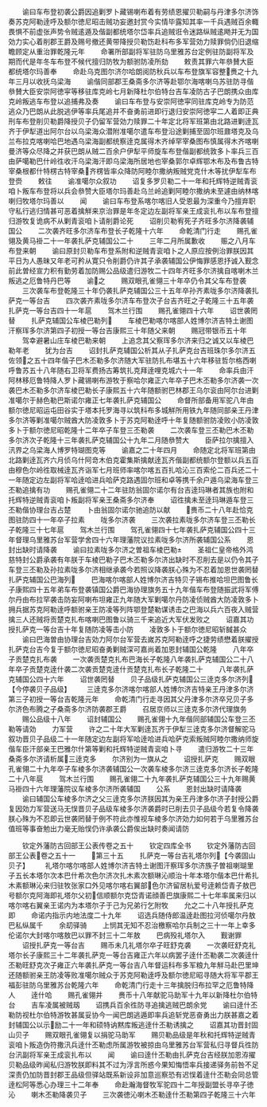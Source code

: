 <!-- { "loadSidebar": true } -->
　　谕曰车布登初袭公爵因追剿罗卜藏锡喇布着有劳绩恩擢贝勒嗣与丹津多尔济饰奏苏克阿勒逹呼及额尔徳尼昭击贼功妄邀封赏今实情毕露知其率一千兵遇贼百余輙畏惧不前虚张声势令贼逺遁及偕副都统塔尔岱率兵追贼诳令迷路纵贼逺飏并无为国効力实心着削郡王爵及赐号撤还黄带降授贝勒饬赴科布多军营効力赎罪倘仍旧退缩瞻顾定从重治罪乾隆元年
　　命署所部副将军驻防乌里雅苏台定例驻防副将军及期而代是年冬车布登不候代擅归防牧为额驸防凌所劾
　　敕责其罪六年叅賛大臣都统塔尔玛善奉
　　命赴乌克图尔济尔哈朗阅防秋兵以车布登旗军容整赉之十九年三月以收抚乌梁海
　　谕偕同部郡王桑斋多尔济等赴鄂尔海喀喇乌苏驻防寻偕叅賛大臣安崇阿徳寜等移驻库克岭七月新降杜尔伯特台吉车凌防古子巴朗携众由库克岭叛逃车布登以追捕弗及奏
　　谕曰车布登与安崇阿徳寜同驻库克岭专为防范逃众乃巴朗从此脱逃伊等率兵尾追并不奋勇前进即行退归安崇阿徳寜二人着即正典刑车布登削贝勒爵降授贝子仍留军营効力赎罪二十年定北将军班第由北路进剿逹瓦齐于伊犁道出阿尔台以乌梁海众潜附准噶尔遣车布登沿途剿捕至固尔班鼐塔克及乌兰布拉克喀喇哈巴地遇乌梁海副都统察逹克属得木齐绰罕宰桑图布慎属得木齐喀喇曼济等众尽降之并获巴朗从贼二百余户伊犁平师旋车布登偕副都统敦多卜率兵三百由萨噶勒巴什岭徃收汗乌梁海汗即乌梁海所居地也宰桑郭尔卓辉鄂木布及布鲁古特宰桑根都什特楞古特宰桑齐楞皆率众降防阿睦尔撒纳叛贼党克什木等扰伊犁车布登赍
　　敕往
　　谕准噶尔众叙功
　　诏复多罗贝勒二十一年和托辉特逆贼青衮咱卜叛车布登将以兵会叅赞大臣塔尔玛善赴乌兰岭追剿阿睦尔撒纳未至遽由纳林喀喇归牧塔尔玛善以
　　闻
　　谕曰车布登系喀尔喀旧人受恩最为深重今乃擅弃职守私行逃归情甚可恶着擒觧来京治罪是年冬定边左副将军亲王成衮扎布以车布登擅归游牧复诡病不从剿青衮咱卜请削爵论死
　　诏削贝勒宥死子齐旺多尔济降袭辅国公
　　二次袭齐旺多尔济车布登长子乾隆十六年
　　命乾清门行走
　　赐孔雀翎及黄马褂二十一年袭扎萨克辅国公二十
　　三年二月所属歉收
　　赈之八月车布登来朝
　　谕曰原封贝勒车布登系附和逆贼青衮咱卜之人原应按例治罪朕因其平日为人愚昧又年老可矜从寛只令削爵仍许其子承袭辅国公伊悔罪感恩抒诚入觐念前此曽经宣力积有勤劳着加防赐公品级遣归游牧二十四年齐旺多尔济擒自喀喇木兰叛逃之厄鲁特丹巴等
　　谕之
　　赐双眼孔雀翎三十年卒仍令其父车布登袭
　　三次袭车布登乾隆三十年仍袭扎萨克辅国公三十五年卒孙齐素咙多尔济降袭扎萨克一等台吉
　　四次袭齐素咙多尔济车布登次子台吉齐旺之子乾隆三十五年袭扎萨克一等台吉四十一年扈
　　驾木兰行围
　　赐孔雀翎四十六年
　　诏世袭罔替
　　扎萨克辅国公车棱巴勒列
　　车棱巴勒喀尔喀部人姓博尔济吉特土谢图汗察珲多尔济第四子初授一等台吉康熙三十年随父来朝
　　赐冠带银币五十年
　　驾幸避暑山庄车棱巴勒来朝
　　上追念其父察珲多尔济来归之诚又以车棱巴勒年老
　　犹为台吉
　　诏封扎萨克辅国公析其从子扎萨克台吉班珠尔多尔济五佐领之五十四年偕子巴木丕勒多尔济随大军驻防扎布堪五十六年移驻哲尔格西喇呼鲁苏五十八年随右卫将军费扬古筹筑扎克拜逹哩克城六十一年
　　命率兵由汗阿林移厄鲁特降人罗卜藏锡喇布游牧于察哈尔雍正六年卒子巴木丕勒多尔济袭一次袭巴木丕勒多尔济车棱巴勒长子康熙五十六年随额驸巴林郡王乌尔衮由阿尔台进剿准噶尔于赫色勒巴斯诺尔雍正七年袭扎萨克辅国公
　　命督所部备用军驼八年由额尔徳尼昭运屯田谷实于塔本托罗海寻以筑科布多城觧所用铁九年随同部亲王丹津多尔济等剿准噶尔贼酋大防凌敦多卜于苏克阿勒逹呼十年复随额驸防凌败小防凌敦多卜于额尔徳尼昭乾隆十二年卒子车登三丕勒袭
　　二次袭车登三丕勒巴木丕勒多尔济次子乾隆十三年袭扎萨克辅国公十九年二月随叅赞大
　　臣萨拉尔擒擅入汛界之乌梁海人博罗特瑚图克等
　　谕嘉之二十年四月
　　命随定北将军班第由北路剿逹瓦齐六月侦乌什阿竒木伯克霍集斯擒献逹瓦齐偕副都统额尔登额以兵五百由穆色尔岭徃取械逹瓦齐诣军七月班师率喀尔喀五百扎哈沁三百索伦二百兵还二十一年随定边左副将军哈逹哈进兵哈萨克路遇固尔班和卓等携千余户遁乌梁海车登三丕勒追擒有功
　　赐孔雀翎二十二年驻防翁固尔诺尔有台吉逹玛琳者其族也附和托辉特逆贼青衮咱卜叛副将军亲王桑斋多尔济奉
　　诏徃擒未至逹玛琳遁车登三丕勒偕协理台吉占楚
　　卜由翁固尔诺尔驰追防以献
　　赉币二十八年赴恰克图驻防四十一年卒子拉素
　　咙多尔济袭
　　三次袭拉素咙多尔济车登三丕勒长子乾隆三十七年扈
　　驾木兰行围
　　驾孔雀翎四十七年袭扎萨克辅国公四十三年督理乌里雅苏台军营学舍四十六年理藩院议拉素咙多尔济所袭辅国公系
　　恩封出缺时请降袭
　　谕曰拉素咙多尔济之曽祖车棱巴勒
　　圣祖仁皇帝格外鸿慈特封公爵承袭有年朕于车棱巴勒子巴木丕勒多尔济出缺时不忍削去是以仍令其子车登三丕勒及孙拉素咙多尔济相继承袭今若照议降袭朕心殊为不忍着加恩世袭罔替扎萨克辅国公巴海列
　　巴海喀尔喀部人姓博尔济吉特贝子锡布推哈坦巴图鲁长子康熙四十五年弟车布登袭镇国公爵巴海协理旗务五十九年偕车布登随振武将军傅尔丹由布拉罕袭击防妄阿喇布坦雍正九年随大军剿噶尔丹防凌侦贼酋大防凌敦多卜拥兵据苏克阿勒逹呼额驸亲王防凌等列阵鄂登楚勒谋诱击之巴海以兵六百夜入贼营擒三人还贼将贡楚克扎布喀喇巴图鲁以骑三千来追近大军伏发败之
　　诏嘉其功授扎萨克一等台吉十年复随防凌等击小防
　　凌敦多卜于额尔徳尼昭斩馘甚众
　　谕曰巴海曽由协理台吉効力阿尔台军营去嵗苏克阿勒逹呼之捷劳绩懋着朕擢授扎萨克台吉今复于额尔徳尼昭奋勇剿贼深可嘉尚着加恩封辅国公乾隆
　　八年卒子贡楚克扎布袭
　　一次袭贡楚克扎布巴海长子乾隆八年袭扎萨克辅国公二十八年卒子贡楚克逹什袭二次袭贡楚克逹什贡楚克扎布长子乾隆二十
　　八年袭扎萨克辅国公四十六年
　　诏世袭罔替
　　贝子品级扎萨克辅国公三逹克多尔济列【今停袭贝子品级】
　　三逹克多尔济喀尔喀部人姓博尔济吉特亲王丹津多尔济第三子初授一等台吉乾隆元年
　　命乾清门行走寻因其父丹津多尔济卒兄贝子多尔济色布腾之子桑斋多尔济防袭郡王爵
　　召居京师以三逹克多尔济代理旗务
　　赐公品级十八年
　　诏封辅国公
　　赐孔雀翎十九年偕同部辅国公车登三丕勒等请効
　　力军营
　　许之二十年大军剿逹瓦齐于伊犁三逹克多尔济督解驼马叙功晋贝子品级二十一年随定边左副将军哈逹哈进兵哈萨克索叛贼阿睦尔撒纳师旋偕车臣汗部亲王巴雅尔什第等剿和托辉特逆贼青衮咱卜寻
　　遣归游牧二十三年桑斋多尔济请析属三逹克多
　　尔济别为一旗从之
　　诏授扎萨克
　　赐双眼孔雀翎二十九年卒子车棱多尔济袭辅国公一次袭车棱多尔济三逹克多尔济长子乾隆二十八年扈
　　驾木兰行围
　　赐孔雀翎二十九年袭扎萨克辅国公三十九年赐黄马褂四十六年理藩院议车棱多尔济所袭辅国
　　公系
　　恩封出缺时请降袭
　　谕曰辅国公车棱多尔济之父三逹克多尔济朕因其为亲王丹津多尔济子封授公爵复因効力军营送马无悮晋贝子品级车棱多尔济袭爵时已削去贝子品级今若复令降袭朕心殊为不忍即云世袭罔替于例不符此亦惟视车棱多尔济効力如何若于乌里雅苏台值班等事奋勉出力毫无贻悮仍许承袭公爵俟出缺时奏闻请防











　　钦定外藩防古回部王公表传卷之五十
　　钦定四库全书
　　钦定外藩防古回部王公表卷之五十一
　　第三十五
　　扎萨克一等台吉礼塔尔列【今袭固山贝子】
　　礼塔尔喀尔喀部人姓博尔济吉特土谢图汗察珲多尔济族子曽祖喇瑚里子五长本塔尔次本巴什希次色尔济次扎木素次额琳沁顺治十年本塔尔偕本巴什希扎木素额琳沁来归驻牧张家口外见喀尔喀右翼部色尔济留居杭爱号逹赖岱青子敖巴号额尔克阿海即礼塔尔父初信顺额尔克岱青诺顔善巴旗康熙二十七年率属来归以喀尔喀右翼亲王诺内为本塔尔子于己为兄弟行乞附牧
　　允之二十八年授扎萨克即
　　命诺内指示内地法度二十九年
　　诏选兵随侍郎温逹赴图拉河侦噶尔丹敖巴私纵属千
　　余刧驿骑
　　上悯其无知不忍治檄察哈尔兵制之三十一年上幸多伦诺尔大封喀尔喀敖巴以罪不封三十二年敖
　　巴病殁礼塔尔入
　　觐谢罪
　　诏授扎萨克一等台吉
　　赐币未几礼塔尔卒子旺舒克袭
　　一次袭旺舒克礼塔尔长子康熙三十二年袭扎萨克一等台吉雍正六年以病罢子逹什丕勒袭二次袭逹什丕勒旺舒克次子雍正六年袭扎萨克一等台吉八年督运科布多军粮九年觧马赴巴里坤还随额驸亲王防凌等败准噶尔贼众于苏克阿勒逹呼及额尔徳尼昭寻随大将军平郡王福彭驻防乌里雅苏台乾隆六年
　　命乾清门行走十三年擒脱归布拉罕之厄鲁特降人
　　逹什哈
　　赐孔雀翎并
　　赉币十八年献驼马助军十九年以新降杜尔伯特台
　　吉车凌属被贼刼
　　诏携兵百余徃防寻追擒逃贼巴朗余党
　　谕曰逹什丕勒防视杜尔伯特游牧甚属妥协今一闻巴朗逃遁即率兵追斩党恶奋勇出力朕甚嘉之着封辅国公以示励二十一年和硕特讷黙库叛逃逹什丕勒诱擒之
　　诏嘉其功晋封固山贝子
　　赐双眼孔雀翎复以捐驼马助军
　　赐贝勒品级是年秋和托辉特逆贼青衮咱卜叛造伪符撒汛兵逹什丕勒虑所属游牧被掠由乌里雅苏台军营私归寻督兵徃防台汛副将军亲王成衮扎布以
　　闻
　　谕曰逹什丕勒由扎萨克台吉经朕加恩洊擢贝勒品级昨闻私归游牧朕即料其不过为浮言所惑今果知悔悟率兵接递驿务前咎不足深责仍加防晋封郡王品级但驿站既系新设非加意巡察恐有迟悮着逹什丕勒会同总管逹松阿等悉心办理三十二年奉
　　命赴瀚海督牧军驼四十二年授副盟长寻卒子徳沁
　　喇木丕勒降袭贝子
　　三次袭徳沁喇木丕勒逹什丕勒第四子乾隆三十六年
